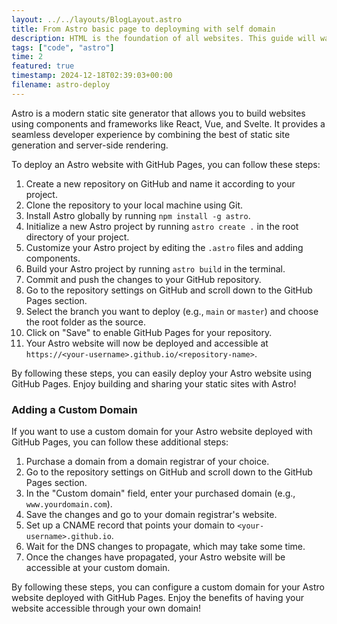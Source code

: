 ```yaml
---
layout: ../../layouts/BlogLayout.astro
title: From Astro basic page to deployming with self domain
description: HTML is the foundation of all websites. This guide will walk you through creating your first simple website using HTML.
tags: ["code", "astro"]
time: 2
featured: true
timestamp: 2024-12-18T02:39:03+00:00
filename: astro-deploy
---
```


Astro is a modern static site generator that allows you to build websites using components and frameworks like React, Vue, and Svelte. It provides a seamless developer experience by combining the best of static site generation and server-side rendering.

To deploy an Astro website with GitHub Pages, you can follow these steps:

1. Create a new repository on GitHub and name it according to your project.
2. Clone the repository to your local machine using Git.
3. Install Astro globally by running `npm install -g astro`.
4. Initialize a new Astro project by running `astro create .` in the root directory of your project.
5. Customize your Astro project by editing the `.astro` files and adding components.
6. Build your Astro project by running `astro build` in the terminal.
7. Commit and push the changes to your GitHub repository.
8. Go to the repository settings on GitHub and scroll down to the GitHub Pages section.
9. Select the branch you want to deploy (e.g., `main` or `master`) and choose the root folder as the source.
10. Click on "Save" to enable GitHub Pages for your repository.
11. Your Astro website will now be deployed and accessible at `https://<your-username>.github.io/<repository-name>`.

By following these steps, you can easily deploy your Astro website using GitHub Pages. Enjoy building and sharing your static sites with Astro!
### Adding a Custom Domain

If you want to use a custom domain for your Astro website deployed with GitHub Pages, you can follow these additional steps:

1. Purchase a domain from a domain registrar of your choice.
2. Go to the repository settings on GitHub and scroll down to the GitHub Pages section.
3. In the "Custom domain" field, enter your purchased domain (e.g., `www.yourdomain.com`).
4. Save the changes and go to your domain registrar's website.
5. Set up a CNAME record that points your domain to `<your-username>.github.io`.
6. Wait for the DNS changes to propagate, which may take some time.
7. Once the changes have propagated, your Astro website will be accessible at your custom domain.

By following these steps, you can configure a custom domain for your Astro website deployed with GitHub Pages. Enjoy the benefits of having your website accessible through your own domain!